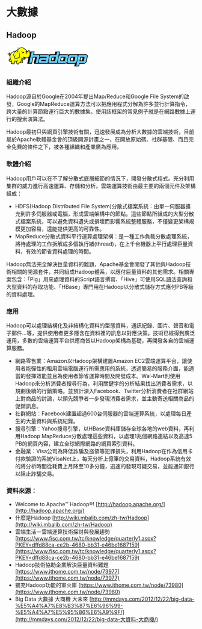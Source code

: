 # **大數據**

## **Hadoop**

![](/assets/Hadoop.png)

### 組織介紹

Hadoop源自於Google在2004年提出Map/Reduce和Google File System的啟發，Google的MapReduce運算方法可以把應用程式分解為許多並行計算指令，跨大量的計算節點運行巨大的數據集。使用該框架的常見例子就是在網路數據上運行的搜索演算法。

Hadoop最初只與網頁引擎技術有關，迅速發展成為分析大數據的雲端技術，目前屬於Apache軟體基金會的頂級開源計畫之一，在開放原始碼、社群基礎、而且完全免費的條件之下，被各種組織和產業廣為應用。

### 軟體介紹

Hadoop用戶可以在不了解分散式底層細節的情況下，開發分散式程式。充分利用集群的威力進行高速運算、存儲和分析。雲端運算技術由最主要的兩個元件及架構組成：

* HDFS\(Hadoop Distributed File System\)分散式檔案系統：由單一伺服器擴充到許多伺服器或電腦，形成雲端架構中的節點。這些節點所組成的大型分散式檔案系統，可以避免資料遺失或損壞而影響系統整體服務，不僅變更架構規模更加容易，還能提供更高的可靠性。
* MapReduce分散式資料平行運算處理架構：是一種工作負載分散處理系統，將待處理的工作拆解成多個執行緒\(thread\)，在上千台機器上平行處理巨量資料，有效的節省資料處理的時間。

Hadoop無法完全解決巨量資料的難題，Apache基金會開發了其他與Hadoop技術相關的開源套件，共同組成Hadoop體系，以應付巨量資料的其他需求。相關專案包含：「Pig」用來處理資料的Script語言撰寫、「Hive」可使用SQL語法查詢和大型資料的存取功能、「HBase」專門用在Hadoop以分散式儲存方式應付PB等級的資料處理。

### 應用

Hadoop可以處理結構化及非結構化資料的型態資料，通訊紀錄、圖片、聲音和電子郵件…等，提供使用者更多隱含在資料裡的訊息以對應決策。技術已經得到廣泛運用，多數的雲端運算平台供應商皆以Hadoop架構為基礎，再開發各自的雲端運算服務。

* 網路零售業：Amazon以Hadoop架構建置Amazon EC2雲端運算平台，讓使用者能彈性的租用雲端電腦運行所需應用的系統，透過簡易的服務介面，能適當的發揮效能並且為使用者節省運算時間及開發成本。Wal-Mart則使用Hadoop來分析消費者搜尋行為，利用關鍵字的分析結果找出消費者需求，以規劃後續的行銷策略。並預計深入Facebook、Twitter分析消費者在社群網站上對商品的討論，以領先競爭者一步發現消費者需求，並主動寄送相關商品的促銷訊息。
* 社群網站：Facebook建置超過600台伺服器的雲端運算系統，以處理每日產生的大量資料與系統紀錄。
* 搜尋引擎：Yahoo搜尋引擎，以HBase資料庫儲存全球各地的web資料，再利用Hadoop MapReduce分散處理這些資料，以處理1兆個網路連結以及高達5 PB的網頁內容，建立全球網際網路的網頁索引資料。
* 金融業：Visa公司為降低詐騙及盜領等犯罪損失，利用Hadoop在作為信用卡付款驗證的系統VisaNet上，每天分析上億筆的交易資料，Hadoop系統有效的將分析時間從耗費上月降至10多分鐘，迅速的發現可疑交易，並能通知銀行以阻止詐騙交易。

### 資料來源：

* Welcome to Apache™ Hadoop®! [http://hadoop.apache.org/](http://hadoop.apache.org/)
* 什麼是Hadoop [http://wiki.mbalib.com/zh-tw/Hadoop](http://wiki.mbalib.com/zh-tw/Hadoop)
* 雲端生活－雲端運算技術探討與發展趨勢 [https://www.fisc.com.tw/tc/knowledge/quarterly1.aspx?PKEY=dffd88ca-ce2b-4680-bb31-e46be1687159](https://www.fisc.com.tw/tc/knowledge/quarterly1.aspx?PKEY=dffd88ca-ce2b-4680-bb31-e46be1687159)
* Hadoop技術協助企業解決巨量資料難題 [https://www.ithome.com.tw/node/73977](https://www.ithome.com.tw/node/73977)
* 擴充Hadoop功能的軍火庫 [https://www.ithome.com.tw/node/73980](https://www.ithome.com.tw/node/73980)
* Big Data 大數據 大商機 大未來 [http://mmdays.com/2012/12/22/big-data-%E5%A4%A7%E8%B3%87%E6%96%99-%E5%A4%A7%E5%95%86%E6%A9%9F/](http://mmdays.com/2012/12/22/big-data-大資料-大商機/)



